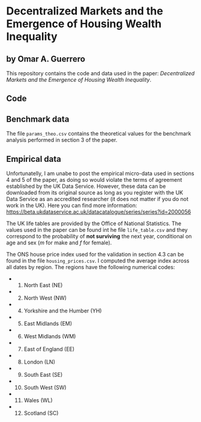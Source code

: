# Decentralized Markets and the Emergence of Housing Wealth Inequality
## by Omar A. Guerrero

This repository contains the code and data used in the paper: *Decentralized Markets and the Emergence of Housing Wealth Inequality*.


## Code


## Benchmark data
The file `params_theo.csv` contains the theoretical values for the benchmark analysis performed in section 3 of the paper.

## Empirical data

Unfortunatelly, I am unabe to post the empirical micro-data used in sections 4 and 5 of the paper, as doing so would violate the terms of agreement established by the UK Data Service.
However, these data can be downloaded from its original source as long as you register with the UK Data Service as an accredited researcher (it does not matter if you do not work in the UK).
Here you can find more information: https://beta.ukdataservice.ac.uk/datacatalogue/series/series?id=2000056

The UK life tables are provided by the Office of National Statistics. 
The values used in the paper can be found int he file `life_table.csv` and they correspond to the probability of **not surviving** the next year, conditional on age and sex (*m* for make and *f* for female).

The ONS house price index used for the validation in section 4.3 can be found in the file `housing_prices.csv`.
I computed the average index across all dates by region.
The regions have the following numerical codes:
- 1. North East (NE)
- 2. North West (NW)
- 4. Yorkshire and the Humber (YH)
- 5. East Midlands (EM)
- 6. West Midlands (WM)
- 7. East of England (EE)
- 8. London (LN)
- 9. South East (SE)
- 10. South West (SW)
- 11. Wales (WL)
- 12. Scotland (SC)



